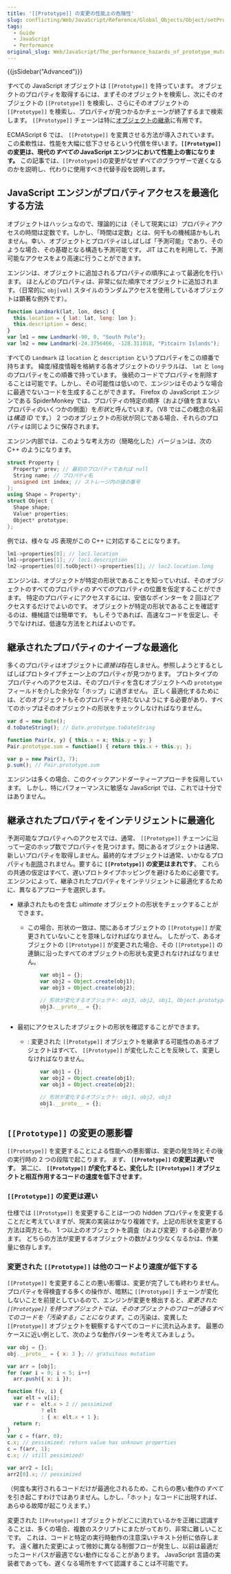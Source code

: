 ```yaml
---
title: '[[Prototype]] の変更の性能上の危険性'
slug: conflicting/Web/JavaScript/Reference/Global_Objects/Object/setPrototypeOf
tags:
  - Guide
  - JavaScript
  - Performance
original_slug: Web/JavaScript/The_performance_hazards_of_prototype_mutation
---
```

{{jsSidebar("Advanced")}}

すべての JavaScript オブジェクトは `[[Prototype]]` を持っています。 オブジェクトのプロパティを取得するには、まずそのオブジェクトを検索し、次にそのオブジェクトの `[[Prototype]]` を検索し、さらにそのオブジェクトの `[[Prototype]]` を検索し、プロパティが見つかるかチェーンが終了するまで検索します。 `[[Prototype]]` チェーンは特に[オブジェクトの継承](/ja/docs/Web/JavaScript/Inheritance_and_the_prototype_chain)に有用です。

ECMAScript 6 では、 `[[Prototype]]` を変異させる方法が導入されています。 この柔軟性は、性能を大幅に低下させるという代償を伴います。**`[[Prototype]]` の変更は、現代の*すべての* JavaScript エンジンにおいて性能上の害になります。** この記事では、`[[Prototype]]`の変更がなぜ*すべての*ブラウザーで遅くなるのかを説明し、代わりに使用すべき代替手段を説明します。

## JavaScript エンジンがプロパティアクセスを最適化する方法

オブジェクトはハッシュなので、理論的には（そして現実には）プロパティアクセスの時間は定数です。しかし、「時間は定数」とは、何千もの機械語かもしれません。幸い、オブジェクトとプロパティはしばしば「予測可能」であり、そのような場合、その基礎となる構造も予測可能です。 JIT はこれを利用して、予測可能なアクセスをより高速に行うことができます。

エンジンは、オブジェクトに追加されるプロパティの順序によって最適化を行います。 ほとんどのプロパティは、非常に似た順序でオブジェクトに追加されます。（日常的に `obj[val]` スタイルのランダムアクセスを使用しているオブジェクトは顕著な例外です）。

```js
function Landmark(lat, lon, desc) {
  this.location = { lat: lat, long: lon };
  this.description = desc;
}
var lm1 = new Landmark(-90, 0, "South Pole");
var lm2 = new Landmark(-24.3756466, -128.311018, "Pitcairn Islands");
```

すべての `Landmark` は `location` と `description` というプロパティをこの順番で持ちます。 緯度/経度情報を格納する各オブジェクトのリテラルは、 `lat` と `long` のプロパティをこの順番で持っています。 後続のコードでプロパティを削除することは可能です。しかし、その可能性は低いので、エンジンはそのような場合に最適でないコードを生成することができます。 Firefox の JavaScript エンジンである SpiderMonkey では、プロパティの特定の順序（および値を含まないプロパティのいくつかの側面）を*形状*と呼んでいます。（V8 ではこの概念の名前は*構造 ID* です。） 2 つのオブジェクトの形状が同じである場合、それらのプロパティは同じように保存されます。

エンジン内部では、このような考え方の（簡略化した）バージョンは、次の C++ のようになります。

```cpp
struct Property {
  Property* prev; // 最初のプロパティであれば null
  String name; // プロパティ名
  unsigned int index; // ストレージ内の値の番号
};
using Shape = Property*;
struct Object {
  Shape shape;
  Value* properties;
  Object* prototype;
};
```

例では、様々な JS 表現がこの C++ に対応することになります。

```cpp
lm1->properties[0]; // loc1.location
lm1->properties[1]; // loc1.description
lm2->properties[0].toObject()->properties[1]; // loc2.location.long
```

エンジンは、オブジェクトが特定の形状であることを知っていれば、そのオブジェクトのすべてのプロパティの*すべての*プロパティの位置を仮定することができます。 特定のプロパティにアクセスするには、安価なポインターを 2 回ほどアクセスするだけでよいのです。 オブジェクトが特定の形状であることを確認するのは、機械語では簡単です。 もしそうであれば、高速なコードを仮定し、そうでなければ、低速な方法をとればよいのです。

## 継承されたプロパティのナイーブな最適化

多くのプロパティはオブジェクトに*直接は*存在しません。参照しようとするとしばしばプロトタイプチェーン上のプロパティが見つかります。 プロトタイプのプロパティへのアクセスは、そのプロパティを含むオブジェクトへの `prototype` フィールドを介した余分な「ホップ」に過ぎません。 正しく最適化するためには、どのオブジェクトもそのプロパティを持たないようにする必要があり、すべてのホップはそのオブジェクトの形状をチェックしなければなりません。

```js
var d = new Date();
d.toDateString(); // Date.prototype.toDateString

function Pair(x, y) { this.x = x; this.y = y; }
Pair.prototype.sum = function() { return this.x + this.y; };

var p = new Pair(3, 7);
p.sum(); // Pair.prototype.sum
```

エンジンは多くの場合、このクイックアンドダーティーアプローチを採用しています。 しかし、特にパフォーマンスに敏感な JavaScript では、これでは十分ではありません。

## 継承されたプロパティをインテリジェントに最適化

予測可能なプロパティへのアクセスでは、通常、 `[[Prototype]]` チェーンに沿って一定のホップ数でプロパティを見つけます。間にあるオブジェクトは通常、新しいプロパティを取得しません。最終的なオブジェクトは通常、いかなるプロパティも[削除](/ja/docs/Web/JavaScript/Reference/Operators/delete)されません。要するに **`[[Prototype]]` の変更はまれです**。 これらの共通の仮定はすべて、遅いプロトタイプホッピングを避けるために必要です。エンジンによって、継承されたプロパティをインテリジェントに最適化するために、異なるアプローチを選択します。

- 継承されたものを含む _ultimate_ オブジェクトの形状をチェックすることができます。

  - この場合、形状の一致は、間にあるオブジェクトの `[[Prototype]]` が変更されていないことを意味しなければなりません。 したがって、あるオブジェクトの `[[Prototype]]` が変更された場合、その `[[Prototype]]` の連鎖に沿ったすべてのオブジェクトの形状も変更されなければなりません。

    ```js
        var obj1 = {};
        var obj2 = Object.create(obj1);
        var obj3 = Object.create(obj2);

        // 形状が変化するオブジェクト: obj3, obj2, obj1, Object.prototype
        obj3.__proto__ = {};
        ```

- 最初にアクセスしたオブジェクトの形状を確認することができます。

  - : 変更された `[[Prototype]]` オブジェクトを継承する可能性のあるオブジェクトはすべて、 `[[Prototype]]` が変化したことを反映して、変更しなければなりません。

    ```js
        var obj1 = {};
        var obj2 = Object.create(obj1);
        var obj3 = Object.create(obj2);

        // 形状が変化するオブジェクト: obj1, obj2, obj3
        obj1.__proto__ = {};
        ```

## `[[Prototype]]` の変更の悪影響

`[[Prototype]]` を変更することによる性能への悪影響は、変更の発生時とその後の実行時の 2 つの段階で起こります。 まず、 **`[[Prototype]]` の変更は遅いです**。 第二に、 **`[[Prototype]]` が変化すると、変化した `[[Prototype]]` オブジェクトと相互作用するコードの速度を低下させます**。

### `[[Prototype]]` の変更は遅い

仕様では `[[Prototype]]` を変更することは一つの hidden プロパティを変更することだと考えていますが、現実の実装はかなり複雑です。上記の形状を変更する方法は両方とも、 1 つ以上のオブジェクトを調査（および変更）する必要があります。 どちらの方法が変更するオブジェクトの数がより少なくなるかは、作業量に依存します。

### 変更された `[[Prototype]]` は他のコードより速度が低下する

`[[Prototype]]` を変更することの悪い影響は、変更が完了しても終わりません。プロパティを得検査する多くの操作が、暗黙に `[[Prototype]]` チェーンが変化しないことを前提としているので、エンジンが変更を検出すると、*変更された `[[Prototype]]` を持つオブジェクトでは、そのオブジェクトのフローが通るすべてのコードを「汚染する」ことになります*。この汚染は、変異した `[[Prototype]]` オブジェクトを観察するすべてのコードに流れ込みます。 最悪のケースに近い例として、次のような動作パターンを考えてみましょう。

```js
var obj = {};
obj.__proto__ = { x: 3 }; // gratuitous mutation

var arr = [obj];
for (var i = 0; i < 5; i++)
  arr.push({ x: i });

function f(v, i) {
  var elt = v[i];
  var r =  elt.x > 2 // pessimized
           ? elt
           : { x: elt.x + 1 };
  return r;
}
var c = f(arr, 0);
c.x; // pessimized: return value has unknown properties
c = f(arr, 1);
c.x; // still pessimized!

var arr2 = [c];
arr2[0].x; // pessimized
```

（何度も実行されるコードだけが最適化されるため、これらの悪い動作の*すべて*を引き起こすわけではありません。しかし、「ホット」なコードに出現すれば、あらゆる故障が起こりえます。）

変更された `[[Prototype]]` オブジェクトがどこに流れているかを正確に認識することは、多くの場合、複数のスクリプトにまたがっており、非常に難しいことです。 これは、コードと特定の実行時動作の注意深いテキスト分析に依存します。 遠く離れた変更によって微妙に異なる制御フローが発生し、以前は最適だったコードパスが最適でない動作になることがあります。 JavaScript 言語の実装者であっても、遅くなる場所をすべて認識することは不可能です。

